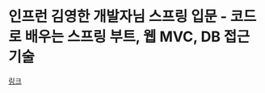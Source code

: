 # 인프런 김영한 개발자님 스프링 입문 - 코드로 배우는 스프링 부트, 웹 MVC, DB 접근 기술

[링크](https://www.inflearn.com/course/%EC%8A%A4%ED%94%84%EB%A7%81-%EC%9E%85%EB%AC%B8-%EC%8A%A4%ED%94%84%EB%A7%81%EB%B6%80%ED%8A%B8/dashboard)
